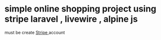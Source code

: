 <h1> simple online shopping project using stripe  laravel  , livewire , alpine js </h1>


<p> must be create <a href="https://stripe.com/">Stripe </a> account </p>
